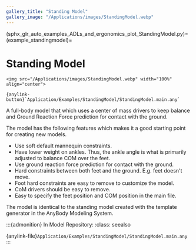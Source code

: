 ```yaml
---
gallery_title: "Standing Model"
gallery_image: "/Applications/images/StandingModel.webp"
---
```


(sphx_glr_auto_examples_ADLs_and_ergonomics_plot_StandingModel.py)=
(example_standingmodel)=
# Standing Model

````{div} margin sd-text-center
<img src="/Applications/images/StandingModel.webp" width="100%" align="center">

{anylink-button}`Application/Examples/StandingModel/StandingModel.main.any`
````

A full-body model that which uses a center of mass drivers to keep balance and Ground Reaction Force prediction for contact with the ground.

The model has the following features which makes it a good starting point for creating new models.

- Use soft default mannequin constraints.
- Have lower weight on ankles. Thus, the ankle angle is what is primarily adjusted to balance COM over the feet.
- Use ground reaction force prediction for contact with the ground.
- Hard constraints between both feet and the ground. E.g. feet doesn't move.
- Foot hard constraints are easy to remove to customize the model.
- CoM drivers should be easy to remove.
- Easy to specify the feet position and COM position in the main file.

The model is identical to the standing model created with the  template generator in the AnyBody Modeling System.


:::{admonition} In Model Repository:
:class: seealso

{anylink-file}`Application/Examples/StandingModel/StandingModel.main.any`
:::

